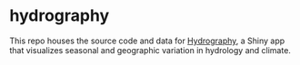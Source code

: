 # hydrography

This repo houses the source code and data for [Hydrography]([http://matthewkling.net/shiny/seasons/), a Shiny app that visualizes seasonal and geographic variation in hydrology and climate.